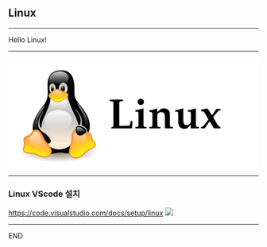 ## Linux 

***

Hello Linux!

***
<img src = "/images/linuxLogo.PNG" align = "center"> </img>

***

### Linux VScode 설치
https://code.visualstudio.com/docs/setup/linux
<img src = "https://github.com/wallahan/linux/blob/master/images/vscodeinstall.PNG"></img>
***
END
